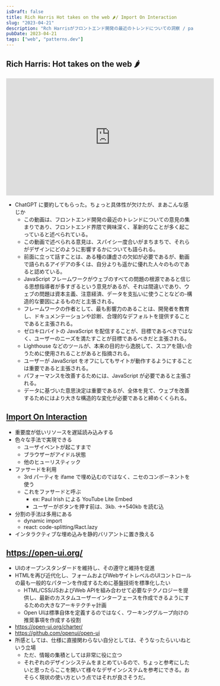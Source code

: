 ```yaml
---
isDraft: false
title: Rich Harris Hot takes on the web 🌶/ Import On Interaction
slug: "2023-04-21"
description: "Rch Harrisがフロントエンド開発の最近のトレンドについての洞察 / patterns.devのImport On Interaction, 重要度が低いリソースを遅延読み込みするための手法"
pubDate: 2023-04-21
tags: ["web", "patterns.dev"]
---
```


## Rich Harris: Hot takes on the web 🌶️

<iframe width="560" height="315" src="https://www.youtube-nocookie.com/embed/uXCipjbcQfM" title="YouTube video player" frameborder="0" allow="accelerometer; autoplay; clipboard-write; encrypted-media; gyroscope; picture-in-picture; web-share" allowfullscreen></iframe>

- ChatGPT に要約してもらった。ちょっと具体性が欠けたが、まあこんな感じか
  - この動画は、フロントエンド開発の最近のトレンドについての意見の集まりであり、フロントエンド界隈で興味深く、革新的なことが多く起こっていると述べられている。
  - この動画で述べられる意見は、スパイシー度合いがまちまちで、それらがデザインにどのように影響するかについても語られる。
  - 前面に立って話すことは、ある種の謙虚さの欠如が必要であるが、動画で語られるアイデアの多くは、自分よりも遥かに優れた人々のものであると認めている。
  - JavaScript フレームワークがウェブのすべての問題の根源であると信じる思想指導者が多すぎるという意見があるが、それは間違いであり、ウェブの問題は資本主義、注意経済、データを支払いに使うことなどの-構造的な要因によるものだと主張される。
  - フレームワークの作者として、最も影響力のあることは、開発者を教育し、ドキュメンテーションや診断、合理的なデフォルトを提供することであると主張される。
  - ゼロキロバイトの JavaScript を配信することが、目標であるべきではなく、ユーザーのニーズを満たすことが目標であるべきだと主張される。
  - Lighthouse などのツールが、本来の目的から逸脱して、スコアを競い合うために使用されることがあると指摘される。
  - ユーザーが JavaScript をオフにしてもサイトが動作するようにすることは重要であると主張される。
  - パフォーマンスを改善するためには、JavaScript が必要であると主張される。
  - データに基づいた意思決定は重要であるが、全体を見て、ウェブを改善するためにはより大きな構造的な変化が必要であると締めくくられる。

## [Import On Interaction](https://www.patterns.dev/posts/import-on-interaction)

- 重要度が低いリソースを遅延読み込みする
- 色々な手法で実現できる
  - ユーザイベントが起こすまで
  - ブラウザーがアイドル状態
  - 他のヒューリスティック
- ファサードを利用
  - 3rd パーティを ifame で埋め込むのではなく、ニセのコンポーネントを使う
  - これをファサードと呼ぶ
    - ex: Paul Irish による YouTube Lite Embed
    - ユーザーがボタンを押す前は、3kb. →+540kb を読む込
- 分割の手法は多用にある
  - dynamic import
  - react: code-splitting/Ract.lazy
- インタラクティブな埋め込みを静的バリアントに置き換える

## https://open-ui.org/

- UIのオープンスタンダードを維持し、その遵守と維持を促進
- HTMLを再び近代化し、フォームおよびWebサイトレベルのUIコントロールの最も一般的なパターンを作成するために基盤技術を標準化したい
  - HTML/CSS/JSおよびWeb APIを組み合わせて必要なテクノロジーを提供し、最新のカスタムユーザーインターフェースを作成できるようにするための大きなアーキテクチャ計画
  - Open UIは標準自体を定義するのではなく、ワーキンググループ向けの推奨事項を作成する役割
- https://open-ui.org/charter/
- https://github.com/openui/open-ui
- 所感としては、仕様に直接関わらない自分としては、そうなったらいいねという立場
  - ただ、情報の集積としては非常に役に立つ
  - それぞれのデザインシステムをまとめているので、ちょっと参考にしたいと思ったらここを開いて様々なデザインシステムを参考にできる。おそらく現状の使い方という点ではそれが良さそうだ。

